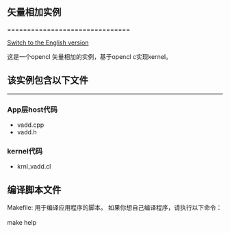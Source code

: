 ## 矢量相加实例
===============================

[Switch to the English version](./README.md)

这是一个opencl 矢量相加的实例，基于opencl c实现kernel。

## 该实例包含以下文件
---------------------
### App层host代码

- vadd.cpp
- vadd.h

### kernel代码

- krnl_vadd.cl

## 编译脚本文件

Makefile: 用于编译应用程序的脚本。
如果你想自己编译程序，请执行以下命令：
​	
	make help
​		


